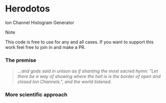 # Herodotos
Ion Channel Histogram Generator

> [!NOTE]
> This code is free to use for any and all cases. If you want to support this work feel free to join in and make a PR.

### The premise
>*...and gods said in unison as if shanting the most sacred hymn: "Let there be a way of showing where the hell is is the border of open and closed Ion Channels.", and the world listened.*

### More scientific approach
